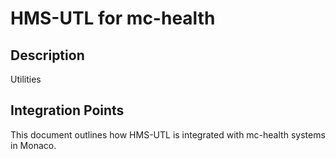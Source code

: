 # HMS-UTL for mc-health

## Description

Utilities

## Integration Points

This document outlines how HMS-UTL is integrated with mc-health systems in Monaco.
